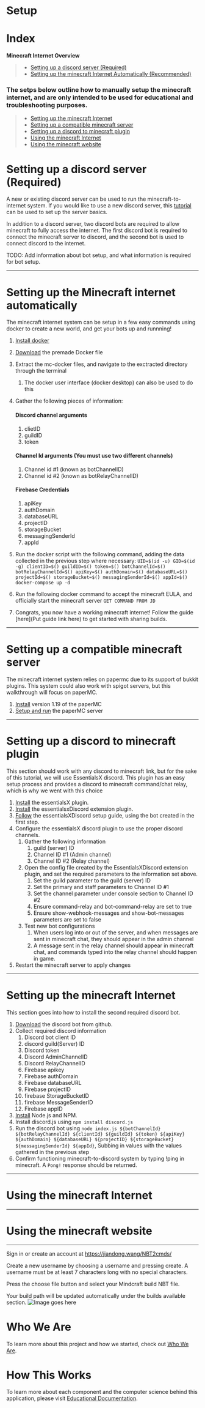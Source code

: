 # Setup

# Index
**Minecraft Internet Overview**
> * [Setting up a discord server (Required)](https://github.com/Capstone-Class-Minecraft-Internet/Setup#setting-up-a-discord-server)
> * [Setting up the minecraft Internet Automatically (Recommended)](https://github.com/Capstone-Class-Minecraft-Internet/Setup#setting-up-the-minecraft-internet-automatically)
### The setps below outline how to manually setup the minecraft internet, and are only intended to be used for educational and troubleshooting purposes.
> * [Setting up the minecraft Internet](https://github.com/Capstone-Class-Minecraft-Internet/Setup#setting-up-the-minecraft-internet)
> * [Setting up a compatible minecraft server](https://github.com/Capstone-Class-Minecraft-Internet/Setup#setting-up-a-compatible-minecraft-server)
> * [Setting up a discord to minecraft plugin](https://github.com/Capstone-Class-Minecraft-Internet/Setup#setting-up-a-discord-to-minecraft-plugin)
> * [Using the minecraft Internet](https://github.com/Capstone-Class-Minecraft-Internet/Setup#using-the-minecraft-internet)
> * [Using the minecraft website](https://github.com/Capstone-Class-Minecraft-Internet/Setup#using-the-minecraft-website)


# Setting up a discord server (Required)
A new or existing discord server can be used to run the minecraft-to-internet system. If you would like to use a new discord server, this [tutorial](https://discord.com/blog/starting-your-first-discord-server) can be used to set up the server basics. 

In addition to a discord server, two discord bots are required to allow minecraft to fully access the internet. The first discord bot is required to connect the minecraft server to discord, and the second bot is used to connect discord to the internet.

TODO: Add information about bot setup, and what information is required for bot setup.
_____
# Setting up the Minecraft internet automatically
The minecraft internet system can be setup in a few easy commands using docker to create a new world, and get your bots up and runnning!
1. [Install docker](https://docs.docker.com/get-docker/)
2. [Download](https://github.com/Capstone-Class-Minecraft-Internet/mc-docker) the premade Docker file
3. Extract the mc-docker files, and navigate to the exctracted directory through the terminal
    1. The docker user interface (docker desktop) can also be used to do this
4. Gather the following pieces of information: 
    #### Discord channel arguments
    1. clietID
    2. guildID
    3. token

    #### Channel Id arguments (You must use two different channels)
    1. Channel id #1 (known as botChannelID)
    2. Channel id #2 (known as botRelayChannelID)
    
    #### Firebase Credentials
    1. apiKey
    2. authDomain
    3. databaseURL
    4. projectID
    5. storageBucket
    6. messagingSenderId
    7. appId
5. Run the docker script with the following command, adding the data collected in the previous step where necessary:  ```UID=$(id -u) GID=$(id -g) clientID=$() guildID=$() token=$() botChannelId=$() botRelayChannelId=$() apiKey=$() authDomain=$() databaseURL=$() projectId=$() storageBucket=$() messagingSenderId=$() appId=$() docker-compose up -d```
6. Run the following docker command to accept the minecraft EULA, and officially start the minecraft server ```GET COMMAND FROM JD```
7. Congrats, you now have a working minecraft internet! Follow the guide [here](Put guide link here) to get started with sharing builds.
_____
# Setting up a compatible minecraft server
The minecraft internet system relies on papermc due to its support of bukkit plugins. This system could also work with spigot servers, but this walkthrough will focus on paperMC. 
1. [Install](https://papermc.io/downloads/paper) version 1.19 of the paperMC
2. [Setup and run](https://docs.papermc.io/paper/getting-started) the paperMC server
_____
# Setting up a discord to minecraft plugin
This section should work with any discord to minecraft link, but for the sake of this tutorial, we will use EssentialsX discord. This plugin has an easy setup process and provides a discord to minecraft command/chat relay, which is why we went with this choice
1. [Install](https://essentialsx.net/downloads.html) the essentialsX plugin.
2. [Install](https://essentialsx.net/downloads.html) the essentialsxDiscord extension plugin. 
3. [Follow](https://essentialsx.net/wiki/Discord-Tutorial.html) the essentialsXDiscord setup guide, using the bot created in the first step.
4. Configure the essentialsX discord plugin to use the proper discord channels. 
    1. Gather the following information
        1. guild (server) ID
        2. Channel ID #1 (Admin channel)
        3. Channel ID #2 (Relay channel)
    2. Open the config file created by the EssentialsXDiscord extension plugin, and set the required parameters to the information set above. 
        1. Set the guild parameter to the guild (server) ID
        2. Set the primary and staff parameters to Channel ID #1
        3. Set the channel parameter under console section to Channel ID #2
        4. Ensure command-relay and bot-command-relay are set to true
        5. Ensure show-webhook-messages and show-bot-messages parameters are set to false
     3. Test new bot configurations
         1. When users log into or out of the server, and when messages are sent in minecraft chat, they should appear in the admin channel
         2. A message sent in the relay channel should appear in minecraft chat, and commands typed into the relay channel should happen in game.
5. Restart the minecraft server to apply changes

_____
# Setting up the minecraft Internet
This section goes into how to install the second required discord bot.
1. [Download](https://github.com/Capstone-Class-Minecraft-Internet/discord-bot-no-admin-for-docker) the discord bot from github. 
2. Collect required discord information 
    1. Discord bot client ID
    2. discord guild(Server) ID
    3. Discord token
    4. Discord AdminChannelID
    5. Discord RelayChannelID
    6. Firebase apikey
    7. Firebase authDomain
    8. Firebase databaseURL
    9. Firebase projectID
    10. firebase StorageBucketID 
    11. firebase MessageSenderID
    12. Firebase appID
3. [Install](https://nodejs.org/en/download) Node.js and NPM.
4. Install discord.js using ```npm install discord.js```
5. Run the discord bot using ```node index.js ${botChannelId} ${botRelayChannelId} ${clientId} ${guildId} ${token} ${apiKey} ${authDomain} ${databaseURL} ${projectID} ${storageBucket} ${messagingSenderId} ${appId}```, Subbing in values with the values gathered in the previous step
6. Confirm functioning minecraft-to-discord system by typing !ping in minecraft. A ```Pong!``` response should be returned.
_____
# Using the minecraft Internet
_____
# Using the minecraft website
_____
Sign in or create an account at https://jiandong.wang/NBT2cmds/

Create a new username by choosing a username and pressing create. A username must be at least 7 characters long with no special characters. 

Press the choose file button and select your Mindcraft build NBT file. 

Your build path will be updated automatically under the builds available section.
![Image goes here](https://firebasestorage.googleapis.com/v0/b/first-project-df435.appspot.com/o/website.png?alt=media&token=8a0201c7-73e6-4acb-9903-c3e474967415)

# Who We Are
To learn more about this project and how we started, check out [Who We Are](https://capstone-class-minecraft-internet.github.io/Who-We-Are/).

# How This Works
To learn more about each component and the computer science behind this application, please visit [Educational Documentation](https://capstone-class-minecraft-internet.github.io/How-This-Works/).


